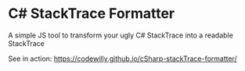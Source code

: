# C# StackTrace Formatter
A simple JS tool to transform your ugly C# StackTrace into a readable StackTrace

See in action: https://codewilly.github.io/cSharp-stackTrace-formatter/
